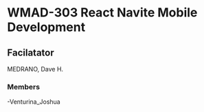 # WMAD-303 React Navite Mobile Development

## Facilatator 
MEDRANO, Dave H.

### Members
-Venturina_Joshua

